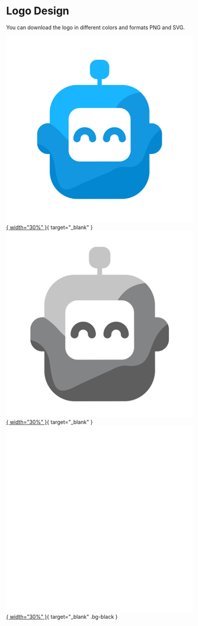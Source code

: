 # Logo Design

You can download the logo in different colors and formats PNG and SVG.

[![Logo](../images/logos/robot-ia.png){ width="30%" }](../images/logos/robot-ia.svg){ target="_blank" } [![Logo](../images/logos/robot-ia-black.png){ width="30%" }](../images/logos/robot-ia-black.svg){ target="_blank" } [![Logo](../images/logos/robot-ia-white.png){ width="30%" }](../images/logos/robot-ia-white.svg){ target="_blank" .bg-black } 

